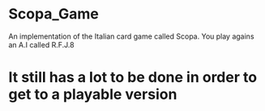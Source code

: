 # Scopa_Game
An implementation of the Italian card game called Scopa. You play agains an A.I called R.F.J.8

# It still has a lot to be done in order to get to a playable version
